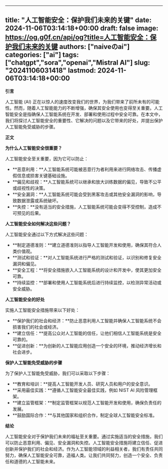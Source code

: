 
---
title: "人工智能安全：保护我们未来的关键"
date: 2024-11-06T03:14:18+00:00
draft: false
image: https://og.g0f.cn/api/og?title=人工智能安全：保护我们未来的关键
authors: ["naiveのai"]
categories: ["ai"]
tags: ["chatgpt","sora","openai","Mistral AI"]
slug: "20241106031418"
lastmod: 2024-11-06T03:14:18+00:00
---
**引言**

人工智能 (AI) 正在以惊人的速度改变我们的世界，为我们带来了前所未有的可能性。然而，随着人工智能能力的不断增强，确保其安全使用也变得至关重要。人工智能安全是指确保人工智能系统在开发、部署和使用过程中安全可靠。在本文中，我们将探讨人工智能安全的重要性、它解决的问题以及它带来的好处，并提出保护人工智能免受威胁的步骤。

**正文**

**为什么人工智能安全很重要？**

人工智能安全至关重要，因为它可以防止：

* **恶意利用：**人工智能系统可能被恶意行为者利用来进行网络攻击、传播虚假信息或损害关键基础设施。
* **偏见和歧视：**人工智能系统可以继承和放大训练数据的偏见，导致不公平或歧视性的决策。
* **安全漏洞：**人工智能系统可能会受到黑客攻击或其他安全漏洞的影响，导致数据泄露或系统破坏。
* **失控：**没有适当的安全措施，人工智能系统可能会变得不受控制，造成不可预见的后果。

**人工智能安全如何解决这些问题？**

人工智能安全通过以下方式解决这些问题：

* **制定道德准则：**建立道德准则以指导人工智能开发和使用，确保其符合人类价值观。
* **测试和验证：**对人工智能系统进行严格的测试和验证，以识别和修复安全漏洞和偏见。
* **安全工程：**将安全措施嵌入人工智能系统的设计和开发中，使其更加安全可靠。
* **持续监控：**部署和使用人工智能系统后进行持续监控，以检测异常活动或安全威胁。

**人工智能安全的好处**

实施人工智能安全措施带来以下好处：

* **保护我们的社会和经济：**防止恶意利用人工智能并确保人工智能系统不会损害我们的社会或经济。
* **建立信任：**提高公众对人工智能的信任，让他们相信人工智能系统是安全可靠的。
* **促进创新：**为创新的人工智能应用创造一个安全的环境，推动经济增长和社会进步。

**保护人工智能免受威胁的步骤**

为了保护人工智能免受威胁，我们可以采取以下步骤：

* **教育和培训：**提高人工智能开发人员、研究人员和用户的安全意识。
* **采用最佳实践：**遵循人工智能安全最佳实践，例如 NIST AI 风险管理框架。
* **建立监管框架：**制定监管框架以规范人工智能开发和使用，确保负责任的发展。
* **鼓励国际合作：**与其他国家和组织合作，制定全球人工智能安全标准。

**结论**

人工智能安全对于保护我们未来的福祉至关重要。通过实施适当的安全措施，我们可以防止恶意利用、偏见、安全漏洞和失控。人工智能安全措施将建立信任、促进创新并保护我们的社会和经济。作为人工智能领域的利益相关者，我们有责任共同努力，确保人工智能安全可靠，造福人类。让我们共同努力，创造一个安全、负责任和道德的人工智能未来。